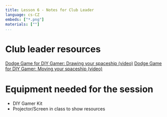 ```yaml
---
title: Lesson 6 - Notes for Club Leader
language: cs-CZ
embeds: ["*.png"]
materials: [""]
...
```


# Club leader resources

[Dodge Game for DIY Gamer: Drawing your spaceship (video)](https://www.youtube.com/watch?v=emnsv0k4lxg&index=4&list=PL3qxdM6ba83Sti6tR42C7Xk75vLVMq9Hr)
[Dodge Game for DIY Gamer: Moving your spaceship (video)](https://www.youtube.com/watch?v=38Vn7njdJ1w&index=4&list=PL3qxdM6ba83Sti6tR42C7Xk75vLVMq9Hr)

# Equipment needed for the session

+ DIY Gamer Kit
+ Projector/Screen in class to show resources